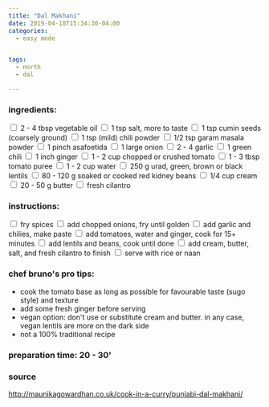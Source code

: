 ```yaml
---
title: "Dal Makhani"
date: 2019-04-18T15:34:30-04:00
categories:
  - easy mode


tags:
  - north
  - dal

---
```


### ingredients:

<input type="checkbox"> 2 - 4 tbsp vegetable oil
<input type="checkbox"> 1 tsp salt, more to taste
<input type="checkbox"> 1 tsp cumin seeds (coarsely ground)
<input type="checkbox"> 1 tsp (mild) chili powder
<input type="checkbox"> 1/2 tsp garam masala powder
<input type="checkbox"> 1 pinch asafoetida
<input type="checkbox"> 1 large onion
<input type="checkbox"> 2 - 4 garlic
<input type="checkbox"> 1 green chili
<input type="checkbox"> 1 inch ginger
<input type="checkbox"> 1 - 2 cup chopped or crushed tomato
<input type="checkbox"> 1 - 3 tbsp tomato puree
<input type="checkbox"> 1 - 2 cup water
<input type="checkbox"> 250 g urad, green, brown or black lentils
<input type="checkbox"> 80 - 120 g soaked or cooked red kidney beans
<input type="checkbox"> 1/4 cup cream 
<input type="checkbox"> 20 - 50 g butter
<input type="checkbox"> fresh cilantro

### instructions:
<input type="checkbox"> fry spices
<input type="checkbox"> add chopped onions, fry until golden
<input type="checkbox"> add garlic and chilies, make paste
<input type="checkbox"> add tomatoes, water and ginger, cook for 15+ minutes
<input type="checkbox"> add lentils and beans, cook until done
<input type="checkbox"> add cream, butter, salt, and fresh cilantro to finish
<input type="checkbox"> serve with rice or naan

### chef bruno's pro tips:

- cook the tomato base as long as possible for favourable taste (sugo style) and texture
- add some fresh ginger before serving
- vegan option: don't use or substitute cream and butter. in any case, vegan lentils are more on the dark side
- not a 100% traditional recipe

### preparation time: 20 - 30'

### source

<a href="http://maunikagowardhan.co.uk/cook-in-a-curry/punjabi-dal-makhani/" target="_blank" >http://maunikagowardhan.co.uk/cook-in-a-curry/punjabi-dal-makhani/
</a>


